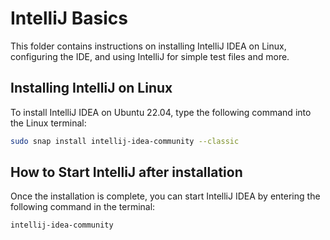 # IntelliJ Basics
This folder contains instructions on installing IntelliJ IDEA on Linux, configuring the IDE, and using IntelliJ for simple test files and more.

## Installing IntelliJ on Linux
To install IntelliJ IDEA on Ubuntu 22.04, type the following command into the Linux terminal:
```bash
sudo snap install intellij-idea-community --classic
```

## How to Start IntelliJ after installation
Once the installation is complete, you can start IntelliJ IDEA by entering the following command in the terminal:
```bash
intellij-idea-community
```